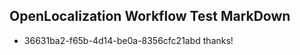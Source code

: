 ## OpenLocalization Workflow Test MarkDown
* 36631ba2-f65b-4d14-be0a-8356cfc21abd 
thanks!<!--HONumber=Mar16_HO1-->
